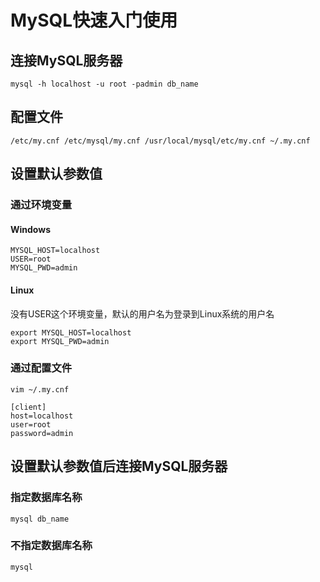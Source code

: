 # MySQL快速入门使用

## 连接MySQL服务器

```
mysql -h localhost -u root -padmin db_name
```

## 配置文件

```
/etc/my.cnf /etc/mysql/my.cnf /usr/local/mysql/etc/my.cnf ~/.my.cnf 
```

## 设置默认参数值

### 通过环境变量

#### Windows

```
MYSQL_HOST=localhost
USER=root
MYSQL_PWD=admin
```

#### Linux

没有USER这个环境变量，默认的用户名为登录到Linux系统的用户名

```
export MYSQL_HOST=localhost
export MYSQL_PWD=admin
```

### 通过配置文件

```
vim ~/.my.cnf
```

```
[client]
host=localhost
user=root
password=admin
```

## 设置默认参数值后连接MySQL服务器

### 指定数据库名称

```
mysql db_name
```

### 不指定数据库名称

```
mysql
```
